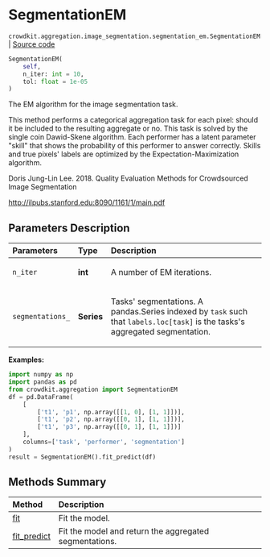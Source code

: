 # SegmentationEM

`crowdkit.aggregation.image_segmentation.segmentation_em.SegmentationEM` | [Source code](https://github.com/Toloka/crowd-kit/blob/main/src/aggregation/image_segmentation/segmentation_em.py)

```python
SegmentationEM(
    self,
    n_iter: int = 10,
    tol: float = 1e-05
)
```

The EM algorithm for the image segmentation task.

This method performs a categorical aggregation task for each pixel: should
it be included to the resulting aggregate or no. This task is solved by
the single coin Dawid-Skene algorithm. Each performer has a latent parameter
"skill" that shows the probability of this performer to answer correctly.
Skills and true pixels' labels are optimized by the Expectation-Maximization
algorithm.

Doris Jung-Lin Lee. 2018.
Quality Evaluation Methods for Crowdsourced Image Segmentation

<http://ilpubs.stanford.edu:8090/1161/1/main.pdf>

## Parameters Description

| Parameters | Type | Description |
| :----------| :----| :-----------|
`n_iter`|**int**|<p>A number of EM iterations.</p>
`segmentations_`|**Series**|<p>Tasks&#x27; segmentations. A pandas.Series indexed by `task` such that `labels.loc[task]` is the tasks&#x27;s aggregated segmentation.</p>

**Examples:**

```python
import numpy as np
import pandas as pd
from crowdkit.aggregation import SegmentationEM
df = pd.DataFrame(
    [
        ['t1', 'p1', np.array([[1, 0], [1, 1]])],
        ['t1', 'p2', np.array([[0, 1], [1, 1]])],
        ['t1', 'p3', np.array([[0, 1], [1, 1]])]
    ],
    columns=['task', 'performer', 'segmentation']
)
result = SegmentationEM().fit_predict(df)
```

## Methods Summary

| Method | Description |
| :------| :-----------|
[fit](crowdkit.aggregation.image_segmentation.segmentation_em.SegmentationEM.fit.md)| Fit the model.
[fit_predict](crowdkit.aggregation.image_segmentation.segmentation_em.SegmentationEM.fit_predict.md)| Fit the model and return the aggregated segmentations.
